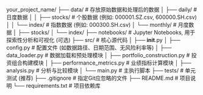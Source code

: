 your_project_name/
├── data/                     # 存放原始数据和处理后的数据
│   ├── daily/                # 日度数据
│   │   ├── stocks/           # 个股数据 (例如: 000001.SZ.csv, 600000.SH.csv)
│   │   └── index/            # 指数数据 (例如: 000300.SH.csv)
│   └── monthly/              # 月度数据
│       ├── stocks/
│       └── index/
├── notebooks/                # Jupyter Notebooks, 用于探索性分析和可视化 (可选)
├── src/                      # 核心源代码
│   ├── __init__.py
│   ├── config.py             # 配置文件 (如数据路径、日期范围、无风险利率等)
│   ├── data_loader.py        # 数据加载和预处理模块
│   ├── portfolio_construction.py # 投资组合构建模块
│   ├── performance_metrics.py    # 业绩指标计算模块
│   ├── analysis.py           # 分析与比较模块
│   └── main.py               # 主执行脚本
├── tests/                    # 单元测试 (推荐)
├── .gitignore                # 指定Git应忽略的文件
├── README.md                 # 项目说明
└── requirements.txt          # 项目依赖库 